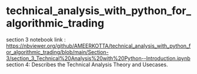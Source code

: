 # technical_analysis_with_python_for_algorithmic_trading

section 3 notebook link : https://nbviewer.org/github/AMEERKOTTA/technical_analysis_with_python_for_algorithmic_trading/blob/main/Section-3/section_3_Technical%20Analysis%20with%20Python--Introduction.ipynb
section 4: Describes the Technical Analysis Theory and Usecases.
